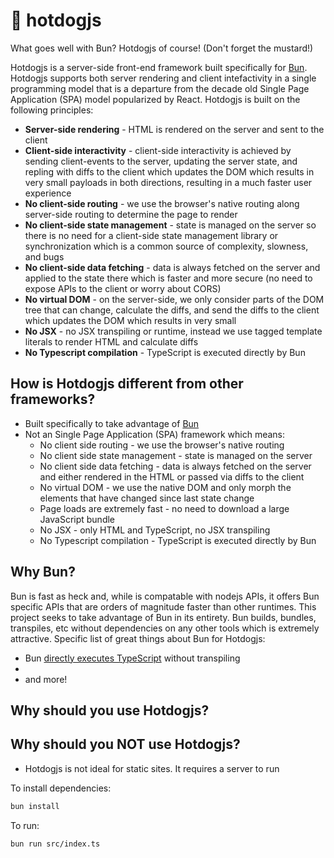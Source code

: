 # 🌭 hotdogjs

What goes well with Bun?  Hotdogjs of course!  (Don't forget the mustard!)

Hotdogjs is a server-side front-end framework built specifically for [Bun](https://bun.sh).  Hotdogjs supports both server rendering and client intefactivity in a single programming model that is a departure from the decade old Single Page Application (SPA) model popularized by React.  Hotdogjs is built on the following principles:
 * **Server-side rendering** - HTML is rendered on the server and sent to the client
 * **Client-side interactivity** - client-side interactivity is achieved by sending client-events to the server, updating the server state, and repling with diffs to the client which updates the DOM which results in very small payloads in both directions, resulting in a much faster user experience
 * **No client-side routing** - we use the browser's native routing along server-side routing to determine the page to render
 * **No client-side state management** - state is managed on the server so there is no need for a client-side state management library or synchronization which is a common source of complexity, slowness, and bugs
 * **No client-side data fetching** - data is always fetched on the server and applied to the state there which is faster and more secure (no need to expose APIs to the client or worry about CORS)
 * **No virtual DOM** - on the server-side, we only consider parts of the DOM tree that can change, calculate the diffs, and send the diffs to the client which updates the DOM which results in very small
 * **No JSX** - no JSX transpiling or runtime, instead we use tagged template literals to render HTML and calculate diffs
 * **No Typescript compilation** - TypeScript is executed directly by Bun

## How is Hotdogjs different from other frameworks?
 * Built specifically to take advantage of [Bun](https://bun.sh)
 * Not an Single Page Application (SPA) framework which means:
    * No client side routing - we use the browser's native routing
    * No client side state management - state is managed on the server
    * No client side data fetching - data is always fetched on the server and either rendered in the HTML or passed via diffs to the client
    * No virtual DOM - we use the native DOM and only morph the elements that have changed since last state change
    * Page loads are extremely fast - no need to download a large JavaScript bundle
    * No JSX - only HTML and TypeScript, no JSX transpiling
    * No Typescript compilation - TypeScript is executed directly by Bun

## Why Bun?
Bun is fast as heck and, while is compatable with nodejs APIs, it offers Bun specific APIs that are orders of magnitude faster than other runtimes.  This project seeks to take advantage of Bun in its entirety.   Bun builds, bundles, transpiles, etc without dependencies on any other tools which is extremely attractive. Specific list of great things about Bun for Hotdogjs:
 * Bun [directly executes TypeScript](https://bun.sh/docs/runtime/typescript#running-ts-files) without transpiling
 * 
 * and more!

## Why should you use Hotdogjs?

## Why should you NOT use Hotdogjs?
 * Hotdogjs is not ideal for static sites. It requires a server to run 



To install dependencies:

```bash
bun install
```

To run:

```bash
bun run src/index.ts
```
